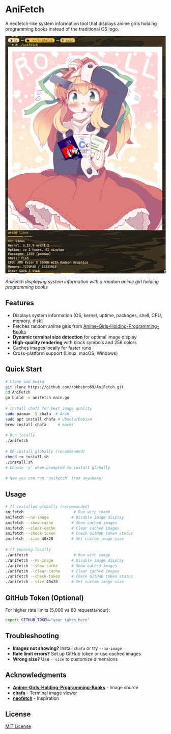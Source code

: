 # AniFetch

A neofetch-like system information tool that displays anime girls holding programming books instead of the traditional OS logo.

![AniFetch Example](pkg/example/screenshot-2025-08-05_08-02-09.png)

*AniFetch displaying system information with a random anime girl holding programming books*

## Features

- Displays system information (OS, kernel, uptime, packages, shell, CPU, memory, disk)
- Fetches random anime girls from [Anime-Girls-Holding-Programming-Books](https://github.com/cat-milk/Anime-Girls-Holding-Programming-Books)
- **Dynamic terminal size detection** for optimal image display
- **High-quality rendering** with block symbols and 256 colors
- Caches images locally for faster runs
- Cross-platform support (Linux, macOS, Windows)

## Quick Start

```bash
# Clone and build
git clone https://github.com/robbsbro69/AniFetch.git
cd AniFetch
go build -o anifetch main.go

# Install chafa for best image quality
sudo pacman -S chafa  # Arch
sudo apt install chafa # Ubuntu/Debian
brew install chafa     # macOS

# Run locally
./anifetch

# OR install globally (recommended)
chmod +x install.sh
./install.sh
# Choose 'y' when prompted to install globally

# Now you can run 'anifetch' from anywhere!
```

## Usage

```bash
# If installed globally (recommended)
anifetch                      # Run with image
anifetch --no-image          # Disable image display
anifetch --show-cache        # Show cached images
anifetch --clear-cache       # Clear cached images
anifetch --check-token       # Check GitHub token status
anifetch --size 40x20        # Set custom image size

# If running locally
./anifetch                    # Run with image
./anifetch --no-image        # Disable image display
./anifetch --show-cache      # Show cached images
./anifetch --clear-cache     # Clear cached images
./anifetch --check-token     # Check GitHub token status
./anifetch --size 40x20      # Set custom image size
```

## GitHub Token (Optional)

For higher rate limits (5,000 vs 60 requests/hour):

```bash
export GITHUB_TOKEN="your_token_here"
```

## Troubleshooting

- **Images not showing?** Install `chafa` or try `--no-image`
- **Rate limit errors?** Set up GitHub token or use cached images
- **Wrong size?** Use `--size` to customize dimensions

## Acknowledgments

- **[Anime-Girls-Holding-Programming-Books](https://github.com/cat-milk/Anime-Girls-Holding-Programming-Books)** - Image source
- **[chafa](https://hpjansson.org/chafa/)** - Terminal image viewer
- **[neofetch](https://github.com/dylanaraps/neofetch)** - Inspiration

## License

[MIT License](LICENSE)
